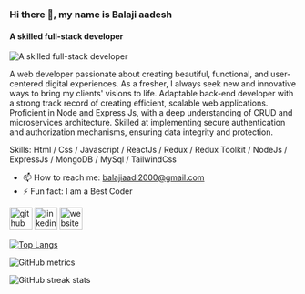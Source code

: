 ### Hi there 👋, my name is Balaji aadesh
#### A skilled full-stack developer
![A skilled full-stack developer](https://i.ibb.co/6NX5J7x/Ecommerce1.png)

A web developer passionate about creating beautiful, functional, and user-centered digital experiences. As a fresher, I always seek new and innovative ways to bring my clients' visions to life.
Adaptable back-end developer with a strong track record of creating efficient, scalable web applications. Proficient in Node and Express Js, with a deep understanding of CRUD and microservices architecture. Skilled at implementing secure authentication and authorization mechanisms, ensuring data integrity and protection.

Skills: Html / Css / Javascript / ReactJs / Redux / Redux Toolkit / NodeJs / ExpressJs / MongoDB / MySql / TailwindCss

- 📫 How to reach me:  balajiaadi2000@gmail.com 
- ⚡ Fun fact: I am a Best Coder 


[<img src='https://cdn.jsdelivr.net/npm/simple-icons@3.0.1/icons/github.svg' alt='github' height='40'>](https://github.com/balaji-aadi)  [<img src='https://cdn.jsdelivr.net/npm/simple-icons@3.0.1/icons/linkedin.svg' alt='linkedin' height='40'>](https://www.linkedin.com/in/balajiaadi2000/)  [<img src='https://cdn.jsdelivr.net/npm/simple-icons@3.0.1/icons/icloud.svg' alt='website' height='40'>](https://balajiaadi-portfolio.netlify.app/about)  

[![Top Langs](https://github-readme-stats.vercel.app/api/top-langs/?username=balaji-aadi)](https://github.com/anuraghazra/github-readme-stats)

![GitHub metrics](https://metrics.lecoq.io/balaji-aadi)  

![GitHub streak stats](https://streak-stats.demolab.com/?user=balaji-aadi)  

